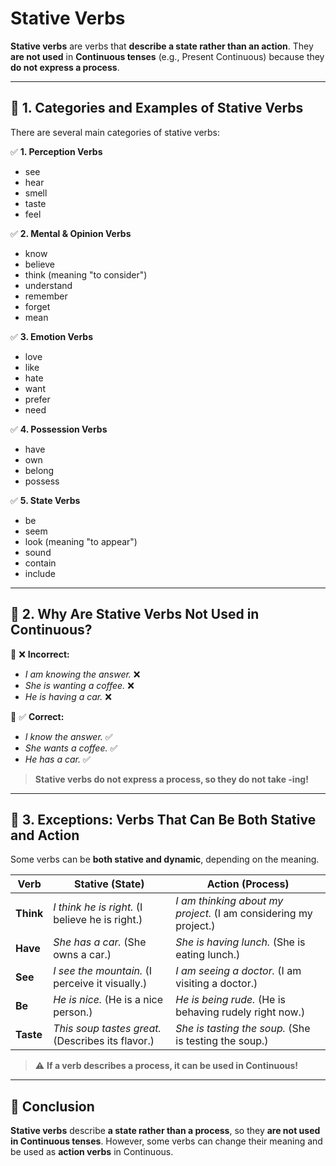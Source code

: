 # **Stative Verbs**

**Stative verbs** are verbs that **describe a state rather than an action**. They **are not used** in **Continuous tenses** (e.g., Present Continuous) because they **do not express a process**.

---

## 🔹 **1. Categories and Examples of Stative Verbs**

There are several main categories of stative verbs:

✅ **1. Perception Verbs**

- see
- hear
- smell
- taste
- feel

✅ **2. Mental & Opinion Verbs**

- know
- believe
- think (meaning "to consider")
- understand
- remember
- forget
- mean

✅ **3. Emotion Verbs**

- love
- like
- hate
- want
- prefer
- need

✅ **4. Possession Verbs**

- have
- own
- belong
- possess

✅ **5. State Verbs**

- be
- seem
- look (meaning "to appear")
- sound
- contain
- include

---

## 🔹 **2. Why Are Stative Verbs Not Used in Continuous?**

🔹 ❌ **Incorrect:**

- _I am knowing the answer._ ❌
- _She is wanting a coffee._ ❌
- _He is having a car._ ❌

🔹 ✅ **Correct:**

- _I know the answer._ ✅
- _She wants a coffee._ ✅
- _He has a car._ ✅

> **Stative verbs do not express a process, so they do not take -ing!**

---

## 🔹 **3. Exceptions: Verbs That Can Be Both Stative and Action**

Some verbs can be **both stative and dynamic**, depending on the meaning.

| **Verb**  | **Stative (State)**                               | **Action (Process)**                                             |
| --------- | ------------------------------------------------- | ---------------------------------------------------------------- |
| **Think** | _I think he is right._ (I believe he is right.)   | _I am thinking about my project._ (I am considering my project.) |
| **Have**  | _She has a car._ (She owns a car.)                | _She is having lunch._ (She is eating lunch.)                    |
| **See**   | _I see the mountain._ (I perceive it visually.)   | _I am seeing a doctor._ (I am visiting a doctor.)                |
| **Be**    | _He is nice._ (He is a nice person.)              | _He is being rude._ (He is behaving rudely right now.)           |
| **Taste** | _This soup tastes great._ (Describes its flavor.) | _She is tasting the soup._ (She is testing the soup.)            |

> ⚠️ **If a verb describes a process, it can be used in Continuous!**

---

## 🔹 **Conclusion**

**Stative verbs** describe **a state rather than a process**, so they **are not used in Continuous tenses**. However, some verbs can change their meaning and be used as **action verbs** in Continuous.
